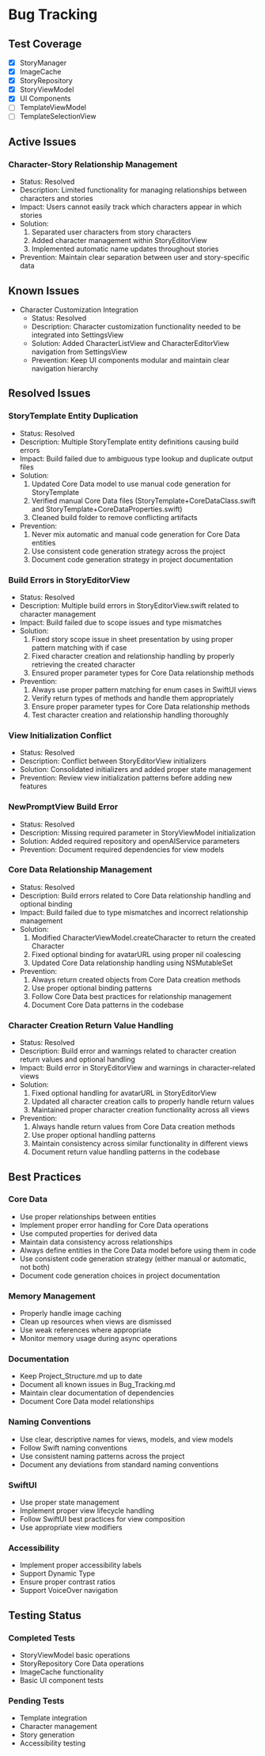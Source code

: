 # Bug Tracking

## Test Coverage
- [x] StoryManager
- [x] ImageCache
- [x] StoryRepository
- [x] StoryViewModel
- [x] UI Components
- [ ] TemplateViewModel
- [ ] TemplateSelectionView

## Active Issues

### Character-Story Relationship Management
- Status: Resolved
- Description: Limited functionality for managing relationships between characters and stories
- Impact: Users cannot easily track which characters appear in which stories
- Solution: 
  1. Separated user characters from story characters
  2. Added character management within StoryEditorView
  3. Implemented automatic name updates throughout stories
- Prevention: Maintain clear separation between user and story-specific data

## Known Issues
- Character Customization Integration
  - Status: Resolved
  - Description: Character customization functionality needed to be integrated into SettingsView
  - Solution: Added CharacterListView and CharacterEditorView navigation from SettingsView
  - Prevention: Keep UI components modular and maintain clear navigation hierarchy

## Resolved Issues

### StoryTemplate Entity Duplication
- Status: Resolved
- Description: Multiple StoryTemplate entity definitions causing build errors
- Impact: Build failed due to ambiguous type lookup and duplicate output files
- Solution: 
  1. Updated Core Data model to use manual code generation for StoryTemplate
  2. Verified manual Core Data files (StoryTemplate+CoreDataClass.swift and StoryTemplate+CoreDataProperties.swift)
  3. Cleaned build folder to remove conflicting artifacts
- Prevention: 
  1. Never mix automatic and manual code generation for Core Data entities
  2. Use consistent code generation strategy across the project
  3. Document code generation strategy in project documentation

### Build Errors in StoryEditorView
- Status: Resolved
- Description: Multiple build errors in StoryEditorView.swift related to character management
- Impact: Build failed due to scope issues and type mismatches
- Solution: 
  1. Fixed story scope issue in sheet presentation by using proper pattern matching with if case
  2. Fixed character creation and relationship handling by properly retrieving the created character
  3. Ensured proper parameter types for Core Data relationship methods
- Prevention: 
  1. Always use proper pattern matching for enum cases in SwiftUI views
  2. Verify return types of methods and handle them appropriately
  3. Ensure proper parameter types for Core Data relationship methods
  4. Test character creation and relationship handling thoroughly

### View Initialization Conflict
- Status: Resolved
- Description: Conflict between StoryEditorView initializers
- Solution: Consolidated initializers and added proper state management
- Prevention: Review view initialization patterns before adding new features

### NewPromptView Build Error
- Status: Resolved
- Description: Missing required parameter in StoryViewModel initialization
- Solution: Added required repository and openAIService parameters
- Prevention: Document required dependencies for view models

### Core Data Relationship Management
- Status: Resolved
- Description: Build errors related to Core Data relationship handling and optional binding
- Impact: Build failed due to type mismatches and incorrect relationship management
- Solution: 
  1. Modified CharacterViewModel.createCharacter to return the created Character
  2. Fixed optional binding for avatarURL using proper nil coalescing
  3. Updated Core Data relationship handling using NSMutableSet
- Prevention: 
  1. Always return created objects from Core Data creation methods
  2. Use proper optional binding patterns
  3. Follow Core Data best practices for relationship management
  4. Document Core Data patterns in the codebase

### Character Creation Return Value Handling
- Status: Resolved
- Description: Build error and warnings related to character creation return values and optional handling
- Impact: Build error in StoryEditorView and warnings in character-related views
- Solution: 
  1. Fixed optional handling for avatarURL in StoryEditorView
  2. Updated all character creation calls to properly handle return values
  3. Maintained proper character creation functionality across all views
- Prevention: 
  1. Always handle return values from Core Data creation methods
  2. Use proper optional handling patterns
  3. Maintain consistency across similar functionality in different views
  4. Document return value handling patterns in the codebase

## Best Practices

### Core Data
- Use proper relationships between entities
- Implement proper error handling for Core Data operations
- Use computed properties for derived data
- Maintain data consistency across relationships
- Always define entities in the Core Data model before using them in code
- Use consistent code generation strategy (either manual or automatic, not both)
- Document code generation choices in project documentation

### Memory Management
- Properly handle image caching
- Clean up resources when views are dismissed
- Use weak references where appropriate
- Monitor memory usage during async operations

### Documentation
- Keep Project_Structure.md up to date
- Document all known issues in Bug_Tracking.md
- Maintain clear documentation of dependencies
- Document Core Data model relationships

### Naming Conventions
- Use clear, descriptive names for views, models, and view models
- Follow Swift naming conventions
- Use consistent naming patterns across the project
- Document any deviations from standard naming conventions

### SwiftUI
- Use proper state management
- Implement proper view lifecycle handling
- Follow SwiftUI best practices for view composition
- Use appropriate view modifiers

### Accessibility
- Implement proper accessibility labels
- Support Dynamic Type
- Ensure proper contrast ratios
- Support VoiceOver navigation

## Testing Status

### Completed Tests
- StoryViewModel basic operations
- StoryRepository Core Data operations
- ImageCache functionality
- Basic UI component tests

### Pending Tests
- Template integration
- Character management
- Story generation
- Accessibility testing 